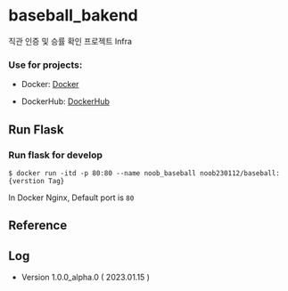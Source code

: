 # baseball_bakend
직관 인증 및 승률 확인 프로젝트 Infra

### Use for projects:
- Docker: [Docker](https://www.docker.com/)

- DockerHub: [DockerHub](http://flask-sqlalchemy.pocoo.org/2.1/)

<!-- ## Module Download:

Install with pip:

```
$ pip install -r requirements.txt
``` -->
 
## Run Flask
### Run flask for develop
```
$ docker run -itd -p 80:80 --name noob_baseball noob230112/baseball:{verstion Tag}
```
In Docker Nginx, Default port is `80`

## Reference

## Log

- Version 1.0.0_alpha.0 ( 2023.01.15 )
